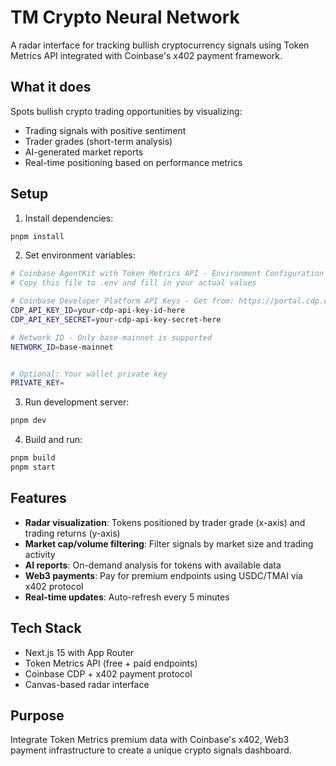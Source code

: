 # TM Crypto Neural Network

A radar interface for tracking bullish cryptocurrency signals using Token Metrics API integrated with Coinbase's x402 payment framework.

## What it does

Spots bullish crypto trading opportunities by visualizing:
- Trading signals with positive sentiment
- Trader grades (short-term analysis)
- AI-generated market reports
- Real-time positioning based on performance metrics

## Setup

1. Install dependencies:
```bash
pnpm install
```

2. Set environment variables:
```bash
# Coinbase AgentKit with Token Metrics API - Environment Configuration
# Copy this file to .env and fill in your actual values

# Coinbase Developer Platform API Keys - Get from: https://portal.cdp.coinbase.com/
CDP_API_KEY_ID=your-cdp-api-key-id-here
CDP_API_KEY_SECRET=your-cdp-api-key-secret-here

# Network ID - Only base-mainnet is supported
NETWORK_ID=base-mainnet


# Optional: Your wallet private key
PRIVATE_KEY= 
```

3. Run development server:
```bash
pnpm dev
```

4. Build and run:
```bash
pnpm build
pnpm start
```

## Features

- **Radar visualization**: Tokens positioned by trader grade (x-axis) and trading returns (y-axis)
- **Market cap/volume filtering**: Filter signals by market size and trading activity
- **AI reports**: On-demand analysis for tokens with available data
- **Web3 payments**: Pay for premium endpoints using USDC/TMAI via x402 protocol
- **Real-time updates**: Auto-refresh every 5 minutes

## Tech Stack

- Next.js 15 with App Router
- Token Metrics API (free + paid endpoints)
- Coinbase CDP + x402 payment protocol
- Canvas-based radar interface

## Purpose

Integrate Token Metrics premium data with Coinbase's x402, Web3 payment infrastructure to create a unique crypto signals dashboard.
